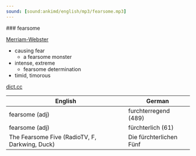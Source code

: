 ```yaml
---
sound: [sound:ankimd/english/mp3/fearsome.mp3]
---
```


\### fearsome

[Merriam-Webster](https://www.merriam-webster.com/dictionary/fearsome)

- causing fear
    - a fearsome monster
- intense, extreme
    - fearsome determination
- timid, timorous

[dict.cc](https://www.dict.cc/fearsome)

| English        | German       |
| -------------- | ------------ |
| fearsome (adj) | furchterregend (489) |
| fearsome (adj) | fürchterlich (61) |
| The Fearsome Five (RadioTV, F, Darkwing, Duck) | Die fürchterlichen Fünf |
